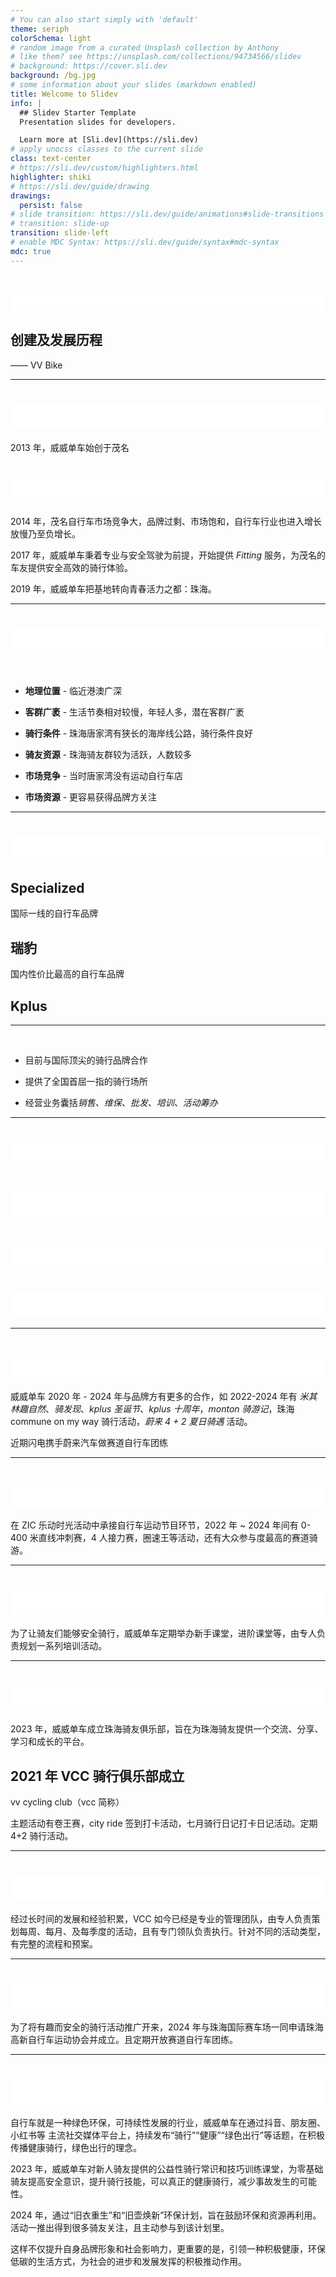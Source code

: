 ```yaml
---
# You can also start simply with 'default'
theme: seriph
colorSchema: light
# random image from a curated Unsplash collection by Anthony
# like them? see https://unsplash.com/collections/94734566/slidev
# background: https://cover.sli.dev
background: /bg.jpg
# some information about your slides (markdown enabled)
title: Welcome to Slidev
info: |
  ## Slidev Starter Template
  Presentation slides for developers.

  Learn more at [Sli.dev](https://sli.dev)
# apply unocss classes to the current slide
class: text-center
# https://sli.dev/custom/highlighters.html
highlighter: shiki
# https://sli.dev/guide/drawing
drawings:
  persist: false
# slide transition: https://sli.dev/guide/animations#slide-transitions
# transition: slide-up
transition: slide-left
# enable MDC Syntax: https://sli.dev/guide/syntax#mdc-syntax
mdc: true
---
```


# VV Bike

## 创建及发展历程

<div class="text-right">
—— VV Bike
</div>

<style>
h1 {
  color: #fff;
  background-color: #fff;
  background-image: none;
}
</style>
---

# 创立

2013 年，威威单车始创于茂名

# 发展

2014 年，茂名自行车市场竞争大，品牌过剩、市场饱和，自行车行业也进入增长放慢乃至负增长。

2017 年，威威单车秉着专业与安全驾驶为前提，开始提供 *Fitting* 服务，为茂名的车友提供安全高效的骑行体验。

2019 年，威威单车把基地转向青春活力之都：珠海。

---

# 迁至珠海发展的理由

<br>

- **地理位置** - 临近港澳广深

- **客群广袤** - 生活节奏相对较慢，年轻人多，潜在客群广袤

- **骑行条件** - 珠海唐家湾有狭长的海岸线公路，骑行条件良好

- **骑友资源** - 珠海骑友群较为活跃，人数较多

- **市场竞争** - 当时唐家湾没有运动自行车店

- **市场资源** - 更容易获得品牌方关注

---

# 经营品牌

## Specialized

国际一线的自行车品牌

## 瑞豹

国内性价比最高的自行车品牌

## Kplus

---

<br />
<section class="flex justify-between items-center">

<div class="border w-12/12">
<img
  class="shadow-2xl"
  src="/game1.jpg"
  alt=""
/>
</div>

<div class="w-full px-24">

- 目前与国际顶尖的骑行品牌合作

- 提供了全国首屈一指的骑行场所

- 经营业务囊括*销售、维保、批发、培训、活动筹办*
</div>

</section>

---

# 销售

# 维保

# 批发

# 培训

---

# 合作品牌

威威单车 2020 年 - 2024 年与品牌方有更多的合作，如 2022-2024 年有 *米其林趣自然*、*骑发现*、*kplus 圣诞节*、*kplus 十周年*，*monton 骑游记*，珠海 commune on my way 骑行活动，*蔚来 4 + 2 夏日骑遇* 活动。

近期闪电携手蔚来汽车做赛道自行车团练

---

# 赛事举办

在 ZIC 乐动时光活动中承接自行车运动节目环节，2022 年 ~ 2024 年间有 0-400 米直线冲刺赛，4 人接力赛，圈速王等活动，还有大众参与度最高的赛道骑游。

---

# 课堂培训

为了让骑友们能够安全骑行，威威单车定期举办新手课堂，进阶课堂等，由专人负责规划一系列培训活动。

---

# 俱乐部成立与运营

2023 年，威威单车成立珠海骑友俱乐部，旨在为珠海骑友提供一个交流、分享、学习和成长的平台。

## 2021 年 VCC 骑行俱乐部成立
vv cycling club（vcc 简称）

主题活动有卷王赛，city ride 签到打卡活动，七月骑行日记打卡日记活动。定期 4+2 骑行活动。

---

# VCC 现状

经过长时间的发展和经验积累，VCC 如今已经是专业的管理团队，由专人负责策划每周、每月、及每季度的活动，且有专门领队负责执行。针对不同的活动类型，有完整的流程和预案。

---

# 成立自行车协会

为了将有趣而安全的骑行活动推广开来，2024 年与珠海国际赛车场一同申请珠海高新自行车运动协会并成立。且定期开放赛道自行车团练。

---

# 社会责任与公益

自行车就是一种绿色环保，可持续性发展的行业，威威单车在通过抖音、朋友圈、小红书等 主流社交媒体平台上，持续发布“骑行”“健康”“绿色出行”等话题，在积极传播健康骑行，绿色出行的理念。

2023 年，威威单车对新人骑友提供的公益性骑行常识和技巧训练课堂，为零基础骑友提高安全意识，提升骑行技能，可以真正的健康骑行，减少事故发生的可能性。

2024 年，通过“旧衣重生”和“旧壶焕新”环保计划，旨在鼓励环保和资源再利用。活动一推出得到很多骑友关注，且主动参与到该计划里。

这样不仅提升自身品牌形象和社会影响力，更重要的是，引领一种积极健康，环保低碳的生活方式，为社会的进步和发展发挥的积极推动作用。

